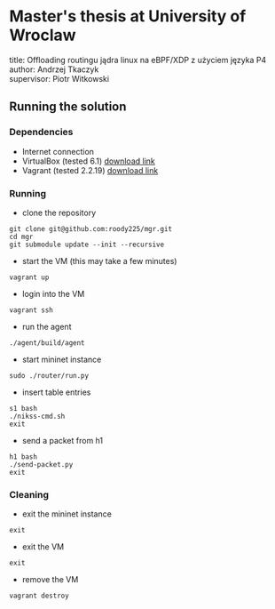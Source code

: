 # Master's thesis at University of Wroclaw

title: Offloading routingu jądra linux na eBPF/XDP z użyciem języka P4 \
author: Andrzej Tkaczyk \
supervisor: Piotr Witkowski

## Running the solution

### Dependencies
+ Internet connection
+ VirtualBox (tested 6.1) [download link](https://www.virtualbox.org/wiki/Download_Old_Builds_6_1)
+ Vagrant (tested 2.2.19) [download link](https://developer.hashicorp.com/vagrant/downloads)

### Running
+ clone the repository
```
git clone git@github.com:roody225/mgr.git
cd mgr
git submodule update --init --recursive
```
+ start the VM (this may take a few minutes)
```
vagrant up
```
+ login into the VM
```
vagrant ssh
```
+ run the agent
```
./agent/build/agent
```
+ start mininet instance
```
sudo ./router/run.py
```
+ insert table entries
```
s1 bash
./nikss-cmd.sh
exit
```
+ send a packet from h1
```
h1 bash
./send-packet.py
exit
```
### Cleaning
+ exit the mininet instance
```
exit
```
+ exit the VM
```
exit
```
+ remove the VM
```
vagrant destroy
```

